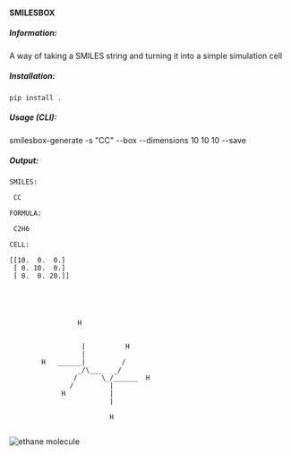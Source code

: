 #### SMILESBOX

##### Information:

A way of taking a SMILES string and turning it into a simple simulation cell 


##### Installation:

`pip install .`

##### Usage (CLI):

smilesbox-generate -s "CC" --box --dimensions 10 10 10 --save


##### Output:

```
SMILES:

 CC

FORMULA:

 C2H6

CELL:

[[10.  0.  0.]
 [ 0. 10.  0.]
 [ 0.  0. 20.]]

                                                  
                                                  
                                                  
                                                  
                 H                                
                                                  
                                                  
                  |          H                    
                  |                               
        H   ______|         /                     
                 _/\___   _/                      
                /      \_/______  H               
               /         |                        
             H           |                        
                         |                        
                                                  
                         H                        
                                        
```

![ethane molecule](https://github.com/badw/smilesbox/blob/devel/POSCAR.png?raw=true)


